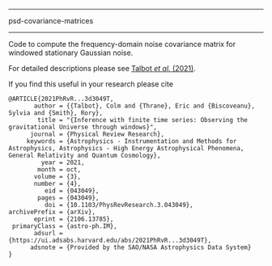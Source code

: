 ********
psd-covariance-matrices
********

Code to compute the frequency-domain noise covariance matrix for windowed stationary Gaussian noise.

For detailed descriptions please see [Talbot _et al._ (2021)](https://ui.adsabs.harvard.edu/abs/2021arXiv210613785T).

If you find this useful in your research please cite
```
@ARTICLE{2021PhRvR...3d3049T,
       author = {{Talbot}, Colm and {Thrane}, Eric and {Biscoveanu}, Sylvia and {Smith}, Rory},
        title = "{Inference with finite time series: Observing the gravitational Universe through windows}",
      journal = {Physical Review Research},
     keywords = {Astrophysics - Instrumentation and Methods for Astrophysics, Astrophysics - High Energy Astrophysical Phenomena, General Relativity and Quantum Cosmology},
         year = 2021,
        month = oct,
       volume = {3},
       number = {4},
          eid = {043049},
        pages = {043049},
          doi = {10.1103/PhysRevResearch.3.043049},
archivePrefix = {arXiv},
       eprint = {2106.13785},
 primaryClass = {astro-ph.IM},
       adsurl = {https://ui.adsabs.harvard.edu/abs/2021PhRvR...3d3049T},
      adsnote = {Provided by the SAO/NASA Astrophysics Data System}
}
```
